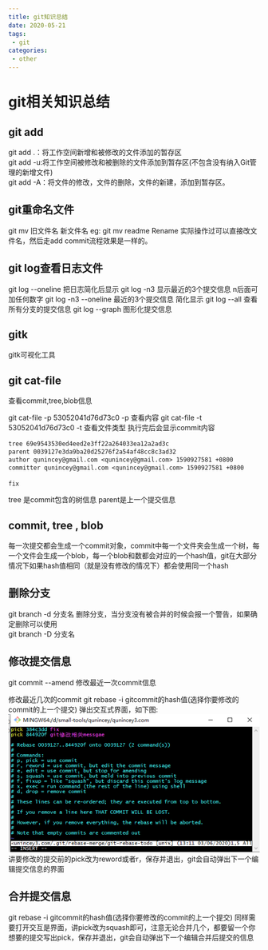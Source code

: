 ```yaml
---
title: git知识总结
date: 2020-05-21
tags:
 - git
categories:
 - other
---
```


# git相关知识总结

## git add

git add .：将工作空间新增和被修改的文件添加的暂存区   
git add -u:将工作空间被修改和被删除的文件添加到暂存区(不包含没有纳入Git管理的新增文件)   
git add -A：将文件的修改，文件的删除，文件的新建，添加到暂存区。

## git重命名文件

 git mv 旧文件名 新文件名 eg:  git mv readme Rename 
 实际操作过可以直接改文件名，然后走add  commit流程效果是一样的。


## git log查看日志文件

git log --oneline 把日志简化后显示
git log -n3 显示最近的3个提交信息  n后面可加任何数字
git log -n3 --oneline 最近的3个提交信息  简化显示
git log --all 查看所有分支的提交信息
git log --graph 图形化提交信息

## gitk
gitk可视化工具

## git cat-file
查看commit,tree,blob信息

git cat-file -p 53052041d76d73c0 -p 查看内容
git cat-file -t 53052041d76d73c0 -t 查看文件类型
执行完后会显示commit内容
```
tree 69e9543530ed4eed2e3ff22a264033ea12a2ad3c
parent 0039127e3da9ba20d25276f2a54af48cc8c3ad32
author qunincey@gmail.com <qunincey@gmail.com> 1590927581 +0800
committer qunincey@gmail.com <qunincey@gmail.com> 1590927581 +0800

fix
```
tree 是commit包含的树信息 parent是上一个提交信息

## commit, tree , blob
每一次提交都会生成一个commit对象，commit中每一个文件夹会生成一个树，每一个文件会生成一个blob，每一个blob和数都会对应的一个hash值，git在大部分情况下如果hash值相同（就是没有修改的情况下）都会使用同一个hash

## 删除分支

git branch -d 分支名 删除分支，当分支没有被合并的时候会报一个警告，如果确定删除可以使用   
git branch -D 分支名

## 修改提交信息

git commit --amend 修改最近一次commit信息

修改最近几次的commit
git rebase -i gitcommit的hash值(选择你要修改的commit的上一个提交)
弹出交互式界面，如下图:    
![alt](../other/image/git-rebase.png)   
讲要修改的提交前的pick改为reword或者r，保存并退出，git会自动弹出下一个编辑提交信息的界面

## 合并提交信息

git rebase -i gitcommit的hash值(选择你要修改的commit的上一个提交)
同样需要打开交互是界面，讲pick改为squash即可，注意无论合并几个，都要留一个你想要的提交写出pick，保存并退出，git会自动弹出下一个编辑合并后提交的信息